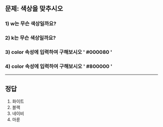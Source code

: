 ## 문제: 색상을 맞추시오
### 1) w는 무슨 색상일까요?
### 2) k는 무슨 색상일까요?
### 3) color 속성에 입력하여 구해보시오 ' #000080 '
### 4) color 속성에 입력하여 구해보시오 ' #800000 '



















___________________________________________________________________



## 정답
1) 화이트
2) 블랙
3) 네이비
4) 마룬

